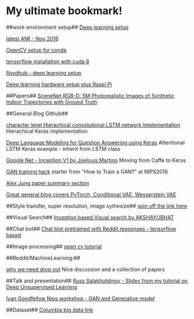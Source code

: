 # My ultimate bookmark!

##work environment setup##
[Deep learning setup](http://efavdb.com/deep-learning-with-jupyter-on-aws/)

[latest AMI - Nov 2016](https://github.com/Miej/GoDeeper)

[OpenCV setup for conda](http://stackoverflow.com/questions/23119413/how-to-install-python-opencv-through-conda)

[tensorflow installation with cuda 8](http://expressionflow.com/2016/10/09/installing-tensorflow-on-an-aws-ec2-p2-gpu-instance/)

[floydhub - deep learning setup](https://github.com/floydhub/dl-setup)

[Deep learning hardware setup plus Raspi Pi](https://www.oreilly.com/learning/build-a-super-fast-deep-learning-machine-for-under-1000)


##Papers##
[SceneNet RGB-D: 5M Photorealistic Images of Synthetic Indoor Trajectories with Ground Truth](http://robotvault.bitbucket.org/scenenet-rgbd.html)



##General Blog Github##

[character level Hierachical convolutional LSTM network implementation](https://offbit.github.io/how-to-read/)
Hierachical Keras implementation 

[Deep Language Modeling for Question Answering using Keras](http://benjaminbolte.com/blog/2016/keras-language-modeling.html)
Attentional LSTM Keras example - inherit from LSTM class

[Google Net - Inception V1 by Joelouis Martino](http://joelouismarino.github.io/blog_posts/blog_googlenet_keras.html) 
Moving from Caffe to Keras

[GAN training hack](https://github.com/soumith/ganhacks)
starter from "How to Train a GAN?" at NIPS2016

[Alex Jung paper summary section](https://github.com/aleju/papers/tree/master/neural-nets)

[Great general blog covers PyTorch, Conditional  VAE, Wesserstein VAE](http://wiseodd.github.io/)


##Style transfer, super resolution, image sythesize##
[spin off the link here](https://github.com/richliao/richliao/blob/master/image_synthesis.md)

##Visual Search##
[Inception based Visual search by AKSHAYUBHAT](https://github.com/AKSHAYUBHAT/VisualSearchServer)

##Chat bot##
[Chat blot pretrained with Reddit responses - tensorflow based](https://github.com/pender/chatbot-rnn)



##Image processing##
[open cv tutorial](https://opencv-python-tutroals.readthedocs.io/en/latest/py_tutorials/py_tutorials.html)



##Reddit/MachineLearning:##

[why we need drop out](https://www.reddit.com/r/MachineLearning/comments/5l3f1c/d_what_happened_to_dropout/)
Nice discussion and a collection of papers



##Talk and presentation##
[Russ Salakhutdinov - Slides from my tutorial on Deep Unsupervised Learning](http://www.cs.cmu.edu/~rsalakhu/talk_unsup.pdf)

[Iyan Goodfellow Nips workshop - GAN and Generative model](http://www.iangoodfellow.com/slides/2016-12-04-NIPS.pdf)



##Dataset##
[Columbia big data link](http://www.ee.columbia.edu/~cylin/course/bigdata/getdatasetinfo.html)
